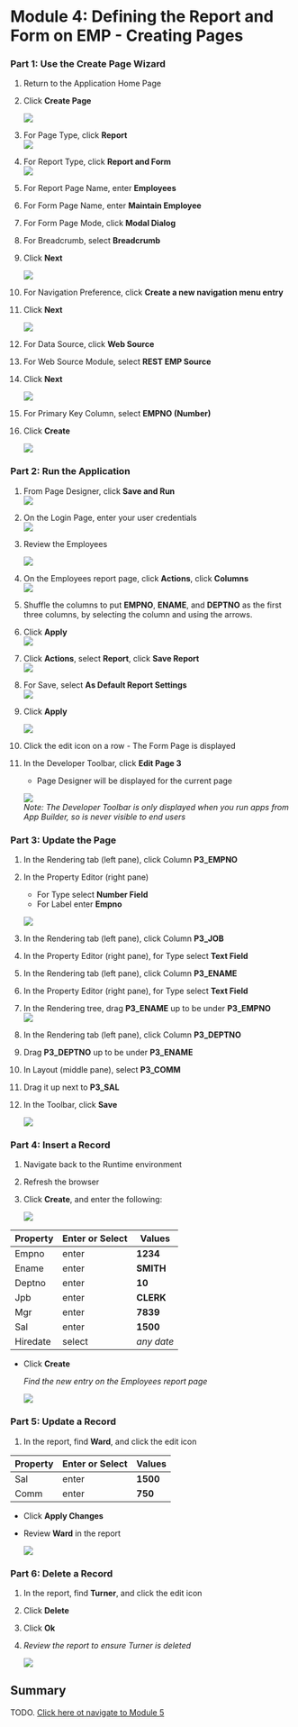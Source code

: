 # Module 4: Defining the Report and Form on EMP - Creating Pages

### **Part 1**: Use the Create Page Wizard

1. Return to the Application Home Page
2. Click **Create Page**

    ![](images/4/select-create-page.png)

3. For Page Type, click **Report**  
    ![](images/4/click-report.png)
4. For Report Type, click **Report and Form**  
    ![](images/4/click-report-with-form.png)
5. For Report Page Name, enter **Employees**
6. For Form Page Name, enter **Maintain Employee**
7. For Form Page Mode, click **Modal Dialog**
8. For Breadcrumb, select **Breadcrumb**
9. Click **Next**

    ![](images/4/page-attributes.png)

10. For Navigation Preference, click **Create a new navigation menu entry**
11. Click **Next**

    ![](images/4/select-navigation-entries.png)
12. For Data Source, click **Web Source**
13. For Web Source Module, select **REST EMP Source**
14. Click **Next**

    ![](images/4/select-sources.png)
15. For Primary Key Column, select **EMPNO (Number)**
16. Click **Create** 

    ![](images/4/primary-key-column.png)

### **Part 2**: Run the Application

1. From Page Designer, click **Save and Run**  
    ![](images/4/save-and-run-app.png)

2. On the Login Page, enter your user credentials  
    ![](images/4/enter-credentials.png)

3. Review the Employees

    ![](images/4/review-employees.png)

4. On the Employees report page, click **Actions**, click **Columns**  
    ![](images/4/click-action-column.png)
5. Shuffle the columns to put **EMPNO**, **ENAME**, and **DEPTNO** as the first three columns, by selecting the column and using the arrows.
6. Click **Apply**  
    ![](images/4/apply-changes.png)

7. Click **Actions**, select **Report**, click **Save Report**  
    ![](images/4/save-report.png)

8. For Save, select **As Default Report Settings**  
    ![](images/4/as-default-report-settings.png)
9. Click **Apply**

    ![](images/4/click-apply.png)
10. Click the edit icon on a row - The Form Page is displayed
11. In the Developer Toolbar, click **Edit Page 3** 
    - Page Designer will be displayed for the current page

    ![](images/4/click-edit-page-three.png)  
*Note: The Developer Toolbar is only displayed when you run apps from App Builder, so is never visible to end users*

### **Part 3**: Update the Page

1. In the Rendering tab (left pane), click Column **P3_EMPNO**
2. In the Property Editor (right pane)
    - For Type select **Number Field**
    - For Label enter **Empno**

    ![](images/4/update-the-page.png)
3. In the Rendering tab (left pane), click Column **P3_JOB**
4. In the Property Editor (right pane), for Type select **Text Field**
5. In the Rendering tab (left pane), click Column **P3_ENAME**
6. In the Property Editor (right pane), for Type select **Text Field**
7. In the Rendering tree, drag **P3_ENAME** up to be under **P3_EMPNO**  
    ![](images/4/drag-column.png)
8. In the Rendering tab (left pane), click Column **P3_DEPTNO**
9. Drag **P3_DEPTNO** up to be under **P3_ENAME**
10. In Layout (middle pane), select **P3_COMM**
11. Drag it up next to **P3_SAL**
12. In the Toolbar, click **Save**

    ![](images/4/save-the-updates.png)

### **Part 4**: Insert a Record

1. Navigate back to the Runtime environment
2. Refresh the browser
3. Click **Create**, and enter the following:

    ![](images/4/click-create-on-runtime.png)

| Property | Enter or Select | Values |
| --- | --- | --- |
| Empno | enter | **1234** |
| Ename | enter | **SMITH** |
| Deptno | enter | **10** |
| Jpb | enter | **CLERK** |
| Mgr | enter | **7839** |
| Sal | enter | **1500** |
| Hiredate | select | *any date* |
- Click **Create**

    *Find the new entry on the Employees report page*

    ![](images/4/enter-values.png)

### **Part 5**: Update a Record

1. In the report, find **Ward**, and click the edit icon

| Property | Enter or Select | Values |
| --- | --- | --- |
| Sal | enter | **1500** |
| Comm | enter | **750** |

- Click **Apply Changes**
- Review **Ward** in the report

    ![](images/4/update-a-record.png)

### **Part 6**: Delete a Record

1. In the report, find **Turner**, and click the edit icon
2. Click **Delete**
3. Click **Ok**
4. *Review the report to ensure Turner is deleted*

    ![](images/4/delete-a-record.png)

## Summary

TODO. [Click here ot navigate to Module 5](5-using-the-rest-service-on-dept-defining-list-of-values.md)